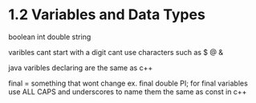 # 1.2 Variables and Data Types

boolean
int
double
string

varibles cant start with a digit
cant use characters such as $ @ &

java varibles declaring are the same as c++

final = something that wont change
ex. final double PI;
for final variables use ALL CAPS and underscores to name them
the same as const in c++

